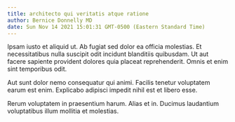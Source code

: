 ```yaml
---
title: architecto qui veritatis atque ratione
author: Bernice Donnelly MD
date: Sun Nov 14 2021 15:01:31 GMT-0500 (Eastern Standard Time)
---
```

Ipsam iusto et aliquid ut. Ab fugiat sed dolor ea officia molestias. Et necessitatibus nulla suscipit odit incidunt blanditiis quibusdam. Ut aut facere sapiente provident dolores quia placeat reprehenderit. Omnis et enim sint temporibus odit.

 Aut sunt dolor nemo consequatur qui animi. Facilis tenetur voluptatem earum est enim. Explicabo adipisci impedit nihil est et libero esse.

 Rerum voluptatem in praesentium harum. Alias et in. Ducimus laudantium voluptatibus illum mollitia et molestias.